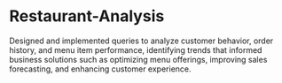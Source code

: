 # Restaurant-Analysis
Designed and implemented queries to analyze customer behavior, order history, and menu item performance, identifying trends that informed business solutions such as optimizing menu offerings, improving sales forecasting, and enhancing customer experience.
